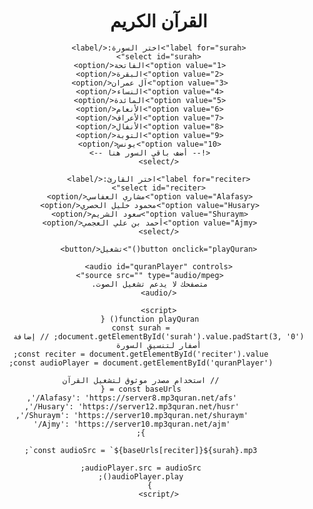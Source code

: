<!DOCTYPE html>
<html lang="ar" dir="rtl">
<head>
    <meta charset="UTF-8">
    <meta name="viewport" content="width=device-width, initial-scale=1.0">
    <title>القرآن الكريم</title>
    <style>
        body {
            font-family: 'Arial', sans-serif;
            text-align: center;
            margin: 20px;
        }
        select, button {
            font-size: 1.2em;
            margin: 10px;
            padding: 5px 10px;
        }
        audio {
            margin-top: 20px;
        }
    </style>
</head>
<body>
    <h1>القرآن الكريم</h1>

    <label for="surah">اختر السورة:</label>
    <select id="surah">
        <option value="1">الفاتحة</option>
        <option value="2">البقرة</option>
        <option value="3">آل عمران</option>
        <option value="4">النساء</option>
        <option value="5">المائدة</option>
        <option value="6">الأنعام</option>
        <option value="7">الأعراف</option>
        <option value="8">الأنفال</option>
        <option value="9">التوبة</option>
        <option value="10">يونس</option>
        <!-- أضف باقي السور هنا -->
    </select>

    <label for="reciter">اختر القارئ:</label>
    <select id="reciter">
        <option value="Alafasy">مشاري العفاسي</option>
        <option value="Husary">محمود خليل الحصري</option>
        <option value="Shuraym">سعود الشريم</option>
        <option value="Ajmy">أحمد بن علي العجمي</option>
    </select>

    <button onclick="playQuran()">تشغيل</button>

    <audio id="quranPlayer" controls>
        <source src="" type="audio/mpeg">
        متصفحك لا يدعم تشغيل الصوت.
    </audio>

    <script>
        function playQuran() {
            const surah = document.getElementById('surah').value.padStart(3, '0'); // إضافة أصفار لتنسيق السورة
            const reciter = document.getElementById('reciter').value;
            const audioPlayer = document.getElementById('quranPlayer');

            // استخدام مصدر موثوق لتشغيل القرآن
            const baseUrls = {
                'Alafasy': 'https://server8.mp3quran.net/afs/',
                'Husary': 'https://server12.mp3quran.net/husr/',
                'Shuraym': 'https://server10.mp3quran.net/shuraym/',
                'Ajmy': 'https://server10.mp3quran.net/ajm/'
            };

            const audioSrc = `${baseUrls[reciter]}${surah}.mp3`;

            audioPlayer.src = audioSrc;
            audioPlayer.play();
        }
    </script>
</body>
</html>
